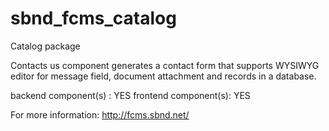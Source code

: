 sbnd_fcms_catalog
=================

Catalog package

Contacts us component generates a contact form that supports WYSIWYG editor for message field, document attachment and records in a database.

backend component(s) : YES 
frontend component(s): YES

For more information: http://fcms.sbnd.net/
